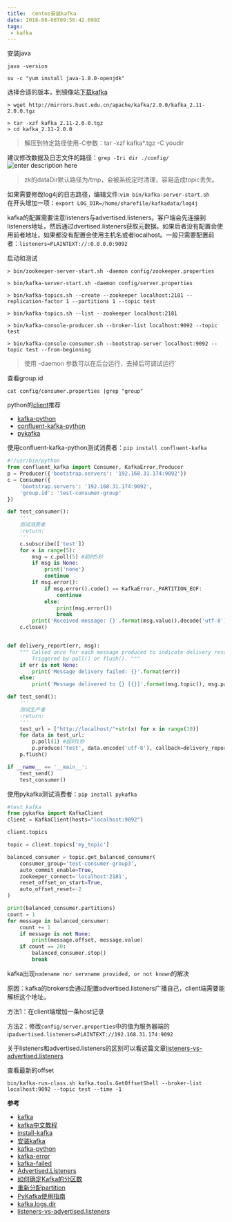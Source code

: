 ```yaml
---
title:  centos安装kafka
date: 2018-08-08T09:56:42.699Z
tags:
 - kafka
---
```


安装java
```shell
java -version

su -c "yum install java-1.8.0-openjdk"
```

选择合适的版本，到镜像站[下载kafka](https://kafka.apache.org/downloads)


```shell
> wget http://mirrors.hust.edu.cn/apache/kafka/2.0.0/kafka_2.11-2.0.0.tgz

> tar -xzf kafka_2.11-2.0.0.tgz
> cd kafka_2.11-2.0.0
```
> 解压到特定路径使用-C参数：tar -xzf kafka*.tgz -C youdir

建议修改数据及日志文件的路径：`grep -Iri dir ./config/`
![enter description here](https://i.loli.net/2019/05/07/5cd0f92a15cf5.jpg)
>zk的dataDir默认路径为/tmp，会被系统定时清理，容易造成topic丢失。

如果需要修改log4j的日志路径，编辑文件:`vim bin/kafka-server-start.sh`  
在开头增加一项：`export LOG_DIR=/home/sharefile/kafkadata/log4j`

kafka的配置需要注意listeners与advertised.listeners。客户端会先连接到listeners地址，然后通过dvertised.listeners获取元数据。如果后者没有配置会使用前者地址，如果都没有配置会使用主机名或者localhost。一般只需要配置前者：`listeners=PLAINTEXT://:0.0.0.0:9092`



启动和测试
```shell
> bin/zookeeper-server-start.sh -daemon config/zookeeper.properties

> bin/kafka-server-start.sh -daemon config/server.properties

> bin/kafka-topics.sh --create --zookeeper localhost:2181 --replication-factor 1 --partitions 1 --topic test

> bin/kafka-topics.sh --list --zookeeper localhost:2181

> bin/kafka-console-producer.sh --broker-list localhost:9092 --topic test

> bin/kafka-console-consumer.sh --bootstrap-server localhost:9092 --topic test --from-beginning

```
> 使用 -daemon 参数可以在后台运行，去掉后可调试运行`

查看group.id

```shell
cat config/consumer.properties |grep "group"
```


python的[client](https://cwiki.apache.org/confluence/display/KAFKA/Clients)推荐  

- [kafka-python](https://github.com/dpkp/kafka-python)
- [confluent-kafka-python](https://github.com/confluentinc/confluent-kafka-python)
- [pykafka](https://github.com/Parsely/pykafka)

使用confluent-kafka-python测试消费者：`pip install confluent-kafka`

```python
#!/usr/bin/python
from confluent_kafka import Consumer, KafkaError,Producer
p = Producer({'bootstrap.servers': '192.168.31.174:9092'})
c = Consumer({
    'bootstrap.servers': '192.168.31.174:9092',
    'group.id': 'test-consumer-group'
})

def test_consumer():
    '''
    测试消费者
    :return:
    '''
    c.subscribe(['test'])
    for x in range(5):
        msg = c.poll(5) #超时5秒
        if msg is None:
            print('none')
            continue
        if msg.error():
            if msg.error().code() == KafkaError._PARTITION_EOF:
                continue
            else:
                print(msg.error())
                break
        print('Received message: {}'.format(msg.value().decode('utf-8')))
    c.close()


def delivery_report(err, msg):
    """ Called once for each message produced to indicate delivery result.
        Triggered by poll() or flush(). """
    if err is not None:
        print('Message delivery failed: {}'.format(err))
    else:
        print('Message delivered to {} [{}]'.format(msg.topic(), msg.partition()))

def test_send():
    '''
    测试生产者
    :return:
    '''
    test_url = ["http://localhost/"+str(x) for x in range(10)]
    for data in test_url:
        p.poll(1) #超时1秒
        p.produce('test', data.encode('utf-8'), callback=delivery_report)
    p.flush()

if __name__ == '__main__':
    test_send()
    test_consumer()

```

使用pykafka测试消费者：`pip install pykafka`  
```python
#test_kafka
from pykafka import KafkaClient
client = KafkaClient(hosts="localhost:9092")

client.topics

topic = client.topics['my_topic']

balanced_consumer = topic.get_balanced_consumer(
	consumer_group='test-consumer-group3',
	auto_commit_enable=True,
	zookeeper_connect='localhost:2181',
	reset_offset_on_start=True,
	auto_offset_reset=-2
)

print(balanced_consumer.partitions)
count = 1
for message in balanced_consumer:
	count += 1
	if message is not None:
		print(message.offset, message.value)
	if count == 20:
		balanced_consumer.stop()
		break
```

kafka出现`nodename nor servname provided, or not known`的解决

原因：kafka的brokers会通过配置advertised.listeners广播自己，client端需要能解析这个地址。

方法1：在client端增加一条host记录

方法2：修改`config/server.properties`中的值为服务器端的ip`advertised.listeners=PLAINTEXT://192.168.31.174:9092`


关于listeners和advertised.listeners的区别可以看这篇文章[listeners-vs-advertised.listeners](https://rmoff.net/2018/08/02/kafka-listeners-explained/)

查看最新的offset
```
bin/kafka-run-class.sh kafka.tools.GetOffsetShell --broker-list localhost:9092 --topic test --time -1
```



**参考**

- [kafka](https://kafka.apache.org/quickstart)
- [kafka中文教程](http://orchome.com/kafka/index)
- [install-kafka](https://www.mtyun.com/library/how-to-install-kafka-on-centos7)
- [安装kafka](https://segmentfault.com/a/1190000012730949)
- [kafka-python](https://github.com/confluentinc/confluent-kafka-python)
- [kafka-error](https://stackoverflow.com/questions/28184194/kafka-consumer-error-xxxx-nodename-nor-servname-provided-or-not-known)
- [kafka-failed](https://stackoverflow.com/questions/43103167/failed-to-resolve-kafka9092-name-or-service-not-known-docker-php-rdkafka)
- [Advertised.Listeners](https://www.jianshu.com/p/71b295e1df4f)
- [如何确定Kafka的分区数](https://www.cnblogs.com/huxi2b/p/4757098.html)
- [重新分配partition](http://wzktravel.github.io/2015/12/31/kafka-reassign/)
- [PyKafka使用指南](https://pykafka.readthedocs.io/en/latest/usage.html)
- [kafka.logs.dir](https://stackoverflow.com/questions/50800079/kafka-application-log-configuration)
- [listeners-vs-advertised.listeners](https://rmoff.net/2018/08/02/kafka-listeners-explained/)